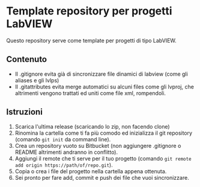 # Template repository per progetti LabVIEW
Questo repository serve come template per progetti di tipo LabVIEW.

## Contenuto
* Il .gitignore evita già di sincronizzare file dinamici di labview (come gli aliases e gli lvlps)
* Il .gitattributes evita merge automatici su alcuni files come gli lvproj, che altrimenti vengono trattati ed uniti come file xml, rompendoli.

## Istruzioni
1. Scarica l'ultima release (scaricando lo zip, non facendo clone)
2. Rinomina la cartella come ti fa più comodo ed inizializza il git repository (comando `git init` da command line).
3. Crea un repository vuoto su Bitbucket (non aggiungere .gitignore o README altrimenti andranno in conflitto).
4. Aggiungi il remote che ti serve per il tuo progetto (comando `git remote add origin https://path/of/repo.git`).
5. Copia o crea i file del progetto nella cartella appena ottenuta.
6. Sei pronto per fare add, commit e push dei file che vuoi sincronizzare.